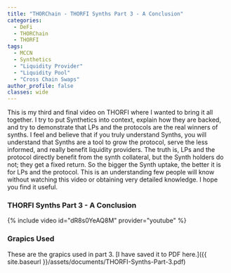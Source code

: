 ```yaml
---
title: "THORChain - THORFI Synths Part 3 - A Conclusion"
categories:
  - DeFi
  - THORChain
  - THORFI
tags:
  - MCCN  
  - Synthetics
  - "Liquidity Provider"
  - "Liquidity Pool"
  - "Cross Chain Swaps"
author_profile: false
classes: wide
---
```


This is my third and final video on THORFI where I wanted to bring it all together. I try to put Synthetics into context, explain how they are backed, and try to demonstrate that LPs and the protocols are the real winners of synths.
I feel and believe that if you truly understand Synths, you will understand that Synths are a tool to grow the protocol, serve the less informed, and really benefit liquidity providers. The truth is, LPs and the protocol directly benefit from the synth collateral, but the Synth holders do not; they get a fixed return. So the bigger the Synth uptake, the better it is for LPs and the protocol. This is an understanding few people will know without watching this video or obtaining very detailed knowledge. I hope you find it useful.


### THORFI Synths Part 3 - A Conclusion
{% include video id="dR8s0YeAQ8M" provider="youtube" %}


### Grapics Used
These are the grapics used in part 3. [I have saved it to PDF here.]({{ site.baseurl }}/assets/documents/THORFI-Synths-Part-3.pdf)
